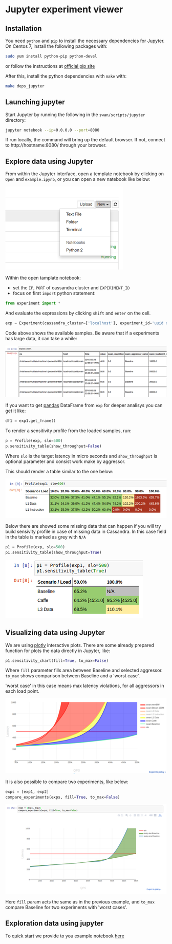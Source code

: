 # Jupyter experiment viewer

## Installation

You need `python` and `pip` to install the necessary dependencies for Jupyter.
On Centos 7, install the following packages with:

```sh
sudo yum install python-pip python-devel
```
or follow the instructions at [official pip site](https://pip.pypa.io/en/stable/installing/#installing-with-get-pip-py)

After this, install the python dependencies with `make` with:

```sh
make deps_jupyter
```

## Launching jupyter

Start Jupyter by running the following in the `swan/scripts/jupyter` directory:

```sh
jupyter notebook --ip=0.0.0.0 --port=8080
```

If run locally, the command will bring up the default browser.
If not, connect to http://hostname:8080/ through your browser.

## Explore data using Jupyter

From within the Jupyter interface, open a template notebook by clicking on `Open` and `example.ipynb`, or you can open a new natebook like below:

![experiment](docs/new_notebook.png)

Within the open tamplate notebook:
- set the `IP`, `PORT` of cassandra cluster and `EXPERIMENT_ID`
- focus on first `import` python statement:

```python
from experiment import *
```

And evaluate the expressions by clicking `shift` and `enter` on the cell.
```python
exp = Experiment(cassandra_cluster=['localhost'], experiment_id='uuid of experiment', port=9042)
```

Code above shows the available samples. Be aware that if a experiments has large data, it can take a while:

![sample list](docs/sample_list.png) 

If you want to get [pandas](http://pandas.pydata.org/) DataFrame from `exp` for deeper analisys you can get it like: 
```python
df1 = exp1.get_frame()
```
To render a sensitivity profile from the loaded samples, run:
```python
p = Profile(exp, slo=500)
p.sensitivity_table(show_throughput=False)
```

Where `slo` is the target latency in micro seconds and `show_throughput` is optional parameter and consist work make by aggressor.

This should render a table similar to the one below:

![sensitivity profile](docs/sensitivity_profile.png)

Below there are showed some missing data that can happen if you will try build sensivity profile in case of missing data in Cassandra.
In this case field in the table is marked as grey with `N/A`

```python
p1 = Profile(exp, slo=500)
p1.sensitivity_table(show_throughput=True)
```
![sensitivity_profile_failed](docs/sensitivity_profile_failed.png)

## Visualizing data using Jupyter

We are using [plotly](https://plot.ly/) interactive plots. There are some already prepared function for plots
the data directly in Jupyter, like:

```python
p1.sensitivity_chart(fill=True, to_max=False)
```
Where `fill` parameter fills area between Baseline and  selected aggressor. `to_max` shows comparison between Baseline and a 'worst case'.

'worst case' in this case means max latency violations, for all aggressors in each load point.

![sensitivity_chart](docs/sensitivity_chart.png)

It is also possible to compare two experiments, like below:
```python
exps = [exp1, exp2]
compare_experiments(exps, fill=True, to_max=False)
```

![compare_two_experiments](docs/compare_two_experiments.png)

Here `fill` param acts the same  as in the previous example, and `to_max` compare Baseline for two experiments with 'worst cases'.

## Exploration data using jupyter

To quick start we provide to you example notebook [here](example.ipynb)
